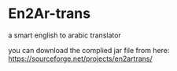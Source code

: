 # En2Ar-trans
a smart english to arabic translator

you can download the complied jar file from here: https://sourceforge.net/projects/en2artrans/
